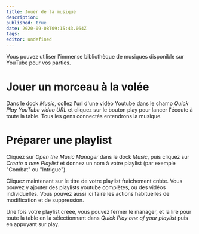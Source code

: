 ```yaml
---
title: Jouer de la musique
description: 
published: true
date: 2020-09-08T09:15:43.064Z
tags: 
editor: undefined
---
```


Vous pouvez utiliser l'immense bibliothèque de musiques disponible sur YouTube pour vos parties.

# Jouer un morceau à la volée
Dans le dock *Music*, collez l'url d'une vidéo Youtube dans le champ *Quick Play YouTube video URL* et cliquez sur le bouton play pour lancer l'écoute à toute la table. Tous les gens connectés entendrons la musique.

# Préparer une playlist
Cliquez sur *Open the Music Manager* dans le dock *Music*, puis cliquez sur *Create a new Playlist* et donnez un nom à votre playlist (par exemple "Combat" ou "Intrigue").

Cliquez maintenant sur le titre de votre playlist fraichement créée. Vous pouvez y ajouter des playlists youtube complètes, ou des vidéos individuelles. Vous pouvez aussi ici faire les actions habituelles de modification et de suppression.

Une fois votre playlist créée, vous pouvez fermer le manager, et la lire pour toute la table en la sélectionnant dans *Quick Play one of your playlist* puis en appuyant sur play.